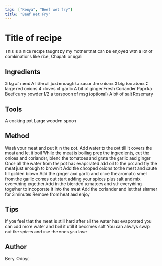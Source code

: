 ```yaml
---
tags: ["Kenya", "Beef wet fry"]
title: "Beef Wet Fry"
---
```


<TagLinks />

# Title of recipe

This is a nice recipe taught by my mother that can be enjoyed with a lot of combinations like rice, Chapati or ugali

## Ingredients
3 kg of meat
A little oil just enough to saute the onions
3 big tomatoes
2 large red onions
4 cloves of garlic
A bit of ginger
Fresh Coriander
Paprika
Beef curry powder
1/2 a teaspoon of msg (optional)
A bit of salt
Rosemary


## Tools

A cooking pot
Large wooden spoon

## Method

Wash your meat and put it in the pot.
Add water to the pot till it covers the meat and let it boil
While the meat is boiling  prep the ingredients, cut the onions and coriander, blend the tomatoes and grate the garlic and ginger
Once all the water from the pot has evaporated add oil to the pot and fry the meat just enough to brown it
Add the chopped onions to the meat and saute till golden brown
Add the ginger and garlic and once the aromatic smell from the garlic comes out start adding your spices plus salt and mix everything together
Add in the blended tomatoes and stir everything together to incoporate it into the meat
Add the coriander and let that simmer for 3 minutes
Remove from heat and enjoy


## Tips

If you feel that the meat is still hard after all the water has evaporated you can add more water and boil it utill it becomes soft
You can always swap out the spices and use the ones you love

## Author
Beryl Odoyo